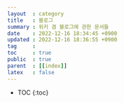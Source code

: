 ```yaml
---
layout  : category
title   : 블로그
summary : 위키 겸 블로그에 관한 문서들
date    : 2022-12-16 18:34:45 +0900
updated : 2022-12-16 18:36:55 +0900
tag     : 
toc     : true
public  : true
parent  : [[index]]
latex   : false
---
```

* TOC
{:toc}

# 

